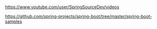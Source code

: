 https://www.youtube.com/user/SpringSourceDev/videos

https://github.com/spring-projects/spring-boot/tree/master/spring-boot-samples